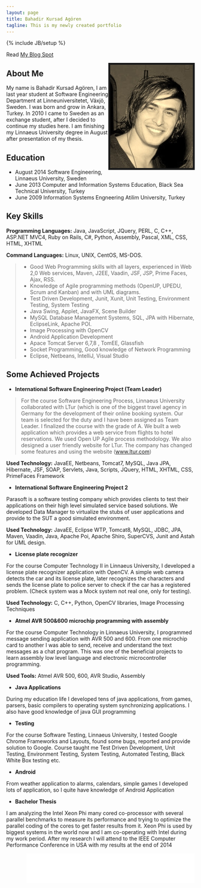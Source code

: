 ```yaml
---
layout: page
title: Bahadir Kursad Agören 
tagline: This is my newly created portfolio
---
```

{% include JB/setup %}

Read [My Blog Spot](http://publicabstract.blogspot.se)

<img style="float: right" border="5" src="/assets/foto.jpg" />


## About Me

My name is Bahadir Kursad Agören, I am last year student at Software Engineering Department at
Linneuniversitetet, Växjö, Sweden. I was born and grow in Ankara, Turkey. In 2010 I came to Sweden as an
exchange student, after I decided to continue my studies here. I am finishing my Linnaeus University degree in
August after presentation of my thesis.



## Education

+ August 2014 Software Engineering, Linnaeus University, Sweden
+ June   2013 Computer and Information Systems Education, Black Sea Technical University, Turkey
+ June   2009 Information Systems Engneering Atilim University, Turkey
  

## Key Skills

__Programming Languages:__ Java, JavaScript, JQuery, PERL, C, C++, ASP.NET MVC4, Ruby on Rails, C#, Python, Assembly, Pascal, XML, CSS, HTML, XHTML

__Command Languages:__ Linux, UNIX, CentOS, MS-DOS.

> + Good Web Programming skills with all layers, experienced in Web 2,0 Web services, Maven, J2EE, Vaadin, JSF,  JSP,  Prime Faces, Ajax, RSS.
> + Knowledge of Agile programming methods (OpenUP, UPEDU, Scrum and Kanban) and with UML diagrams.
> + Test Driven Development, Junit, Xunit, Unit Testing, Environment Testing, System Testing
> + Java Swing, Applet, JavaFX, Scene Builder
> + MySQL Database Management Systems, SQL, JPA with Hibernate, EclipseLink, Apache POI.
> + Image Processing with OpenCV
> + Android Application Development
> + Apace Tomcat Server 6,7,8 , TomEE, Glassfish
> + Socket Programming, Good knowledge of Network Programming
> + Eclipse, Netbeans, IntelliJ, Visual Studio

## Some Achieved Projects

+ __International Software Engineering Project (Team Leader)__

> For the course Software Engineering Process, Linnaeus University collaborated with LTur (which is one of the biggest travel agency in Germany 
> for the development of their online booking system. Our team is selected for the duty and I have been assigned as Team Leader. I 
> finalized the course with the grade of A. 
> We built a web application which provides a web service from flights to hotel reservations. We used Open UP Agile process methodology. We also
> designed a user friendly website for LTur. The company has changed some features and using the website (www.ltur.com) 

__Used Technology:__ JavaEE, Netbeans, Tomcat7, MySQL, Java JPA, Hibernate, JSF, SOAP, Servlets, 
Java, Scripts, JQuery, HTML, XHTML, CSS, PrimeFaces Framework

+ __International Software Engineering Project 2__

Parasoft is a software testing company which provides clients to test their applications on their high level simulated service based solutions. We developed Data Manager to virtualize the stubs of user applications and provide to the SUT a good simulated environment. 

__Used Technology:__ JavaEE, Eclipse WTP, Tomcat8, MySQL, JDBC, JPA, Maven, Vaadin, Java, Apache Poi, Apache Shiro, SuperCVS, Junit and Astah for UML design.

+ __License plate recognizer__

For the course Computer Technology II in Linnaeus University, I developed a license plate recognizer application with OpenCV. A simple web camera detects the car and its license plate, later recognizes the characters and sends the license plate to police server to check if the car has a registered problem. (Check system was a Mock system not real one, only for testing). 

__Used Technology:__ C, C++, Python, OpenCV libraries, Image Processing Techniques

+ __Atmel AVR 500&600 microchip programming with assembly__

For the course Computer Technology in Linnaeus University, I programmed message sending application with AVR 500 and 600. From one microchip card to another I was able to send, receive and understand the text messages as a chat program. This was one of the beneficial projects to learn assembly low level language and electronic microcontroller programming.

__Used Tools:__ Atmel AVR 500, 600, AVR Studio, Assembly

+ __Java Applications__

During my education life I developed tens of java applications, from games, parsers, basic compilers
to operating system synchronizing applications. I also have good knowledge of java GUI programming

+ __Testing__

For the course Software Testing, Linnaeus University, I tested Google Chrome Frameworks and
Layouts, found some bugs, reported and provide solution to Google. Course taught me Test Driven
Development, Unit Testing, Environment Testing, System Testing, Automated Testing, Black White Box
testing etc.

+ __Android__

From weather application to alarms, calendars, simple games I developed lots of application, so I quite
have knowledge of Android Application

+ __Bachelor Thesis__

I am analyzing the Intel Xeon Phi many cored co-processor with several parallel benchmarks to measure its performance and trying to optimize the parallel coding of the cores to get faster results from it. Xeon Phi is used by biggest systems in the world now and I am co-operating with Intel during my work period. After my research I will attend to the IEEE Computer Performance Conference in USA with my results at the end of 2014


<iframe src="//www.facebook.com/plugins/follow?href=https%3A%2F%2Fwww.facebook.com%2Fb.kursad&amp;layout=standard&amp;show_faces=true&amp;colorscheme=light&amp;width=450&amp;height=80" scrolling="no" frameborder="0" style="border:none; overflow:hidden; width:450px; height:80px;" align="right" allowTransparency="true"></iframe>
